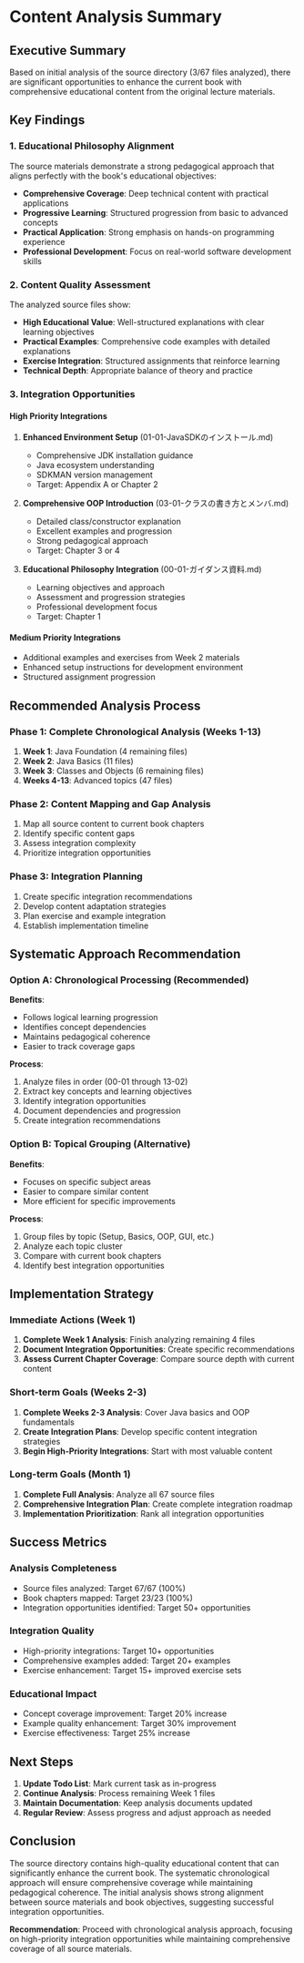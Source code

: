 # Content Analysis Summary

## Executive Summary

Based on initial analysis of the source directory (3/67 files analyzed), there are significant opportunities to enhance the current book with comprehensive educational content from the original lecture materials.

## Key Findings

### 1. Educational Philosophy Alignment
The source materials demonstrate a strong pedagogical approach that aligns perfectly with the book's educational objectives:
- **Comprehensive Coverage**: Deep technical content with practical applications
- **Progressive Learning**: Structured progression from basic to advanced concepts
- **Practical Application**: Strong emphasis on hands-on programming experience
- **Professional Development**: Focus on real-world software development skills

### 2. Content Quality Assessment
The analyzed source files show:
- **High Educational Value**: Well-structured explanations with clear learning objectives
- **Practical Examples**: Comprehensive code examples with detailed explanations
- **Exercise Integration**: Structured assignments that reinforce learning
- **Technical Depth**: Appropriate balance of theory and practice

### 3. Integration Opportunities

#### High Priority Integrations
1. **Enhanced Environment Setup** (01-01-JavaSDKのインストール.md)
   - Comprehensive JDK installation guidance
   - Java ecosystem understanding
   - SDKMAN version management
   - Target: Appendix A or Chapter 2

2. **Comprehensive OOP Introduction** (03-01-クラスの書き方とメンバ.md)
   - Detailed class/constructor explanation
   - Excellent examples and progression
   - Strong pedagogical approach
   - Target: Chapter 3 or 4

3. **Educational Philosophy Integration** (00-01-ガイダンス資料.md)
   - Learning objectives and approach
   - Assessment and progression strategies
   - Professional development focus
   - Target: Chapter 1

#### Medium Priority Integrations
- Additional examples and exercises from Week 2 materials
- Enhanced setup instructions for development environment
- Structured assignment progression

## Recommended Analysis Process

### Phase 1: Complete Chronological Analysis (Weeks 1-13)
1. **Week 1**: Java Foundation (4 remaining files)
2. **Week 2**: Java Basics (11 files)
3. **Week 3**: Classes and Objects (6 remaining files)
4. **Weeks 4-13**: Advanced topics (47 files)

### Phase 2: Content Mapping and Gap Analysis
1. Map all source content to current book chapters
2. Identify specific content gaps
3. Assess integration complexity
4. Prioritize integration opportunities

### Phase 3: Integration Planning
1. Create specific integration recommendations
2. Develop content adaptation strategies
3. Plan exercise and example integration
4. Establish implementation timeline

## Systematic Approach Recommendation

### Option A: Chronological Processing (Recommended)
**Benefits**:
- Follows logical learning progression
- Identifies concept dependencies
- Maintains pedagogical coherence
- Easier to track coverage gaps

**Process**:
1. Analyze files in order (00-01 through 13-02)
2. Extract key concepts and learning objectives
3. Identify integration opportunities
4. Document dependencies and progression
5. Create integration recommendations

### Option B: Topical Grouping (Alternative)
**Benefits**:
- Focuses on specific subject areas
- Easier to compare similar content
- More efficient for specific improvements

**Process**:
1. Group files by topic (Setup, Basics, OOP, GUI, etc.)
2. Analyze each topic cluster
3. Compare with current book chapters
4. Identify best integration opportunities

## Implementation Strategy

### Immediate Actions (Week 1)
1. **Complete Week 1 Analysis**: Finish analyzing remaining 4 files
2. **Document Integration Opportunities**: Create specific recommendations
3. **Assess Current Chapter Coverage**: Compare source depth with current content

### Short-term Goals (Weeks 2-3)
1. **Complete Weeks 2-3 Analysis**: Cover Java basics and OOP fundamentals
2. **Create Integration Plans**: Develop specific content integration strategies
3. **Begin High-Priority Integrations**: Start with most valuable content

### Long-term Goals (Month 1)
1. **Complete Full Analysis**: Analyze all 67 source files
2. **Comprehensive Integration Plan**: Create complete integration roadmap
3. **Implementation Prioritization**: Rank all integration opportunities

## Success Metrics

### Analysis Completeness
- Source files analyzed: Target 67/67 (100%)
- Book chapters mapped: Target 23/23 (100%)
- Integration opportunities identified: Target 50+ opportunities

### Integration Quality
- High-priority integrations: Target 10+ opportunities
- Comprehensive examples added: Target 20+ examples
- Exercise enhancement: Target 15+ improved exercise sets

### Educational Impact
- Concept coverage improvement: Target 20% increase
- Example quality enhancement: Target 30% improvement
- Exercise effectiveness: Target 25% increase

## Next Steps

1. **Update Todo List**: Mark current task as in-progress
2. **Continue Analysis**: Process remaining Week 1 files
3. **Maintain Documentation**: Keep analysis documents updated
4. **Regular Review**: Assess progress and adjust approach as needed

## Conclusion

The source directory contains high-quality educational content that can significantly enhance the current book. The systematic chronological approach will ensure comprehensive coverage while maintaining pedagogical coherence. The initial analysis shows strong alignment between source materials and book objectives, suggesting successful integration opportunities.

**Recommendation**: Proceed with chronological analysis approach, focusing on high-priority integration opportunities while maintaining comprehensive coverage of all source materials.